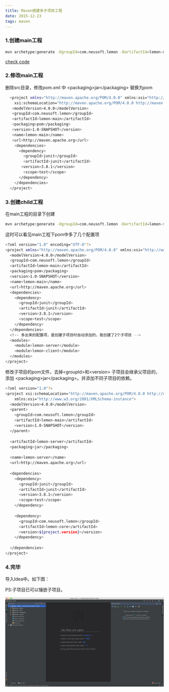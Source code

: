 ```yaml
---
title: Maven搭建多子项目工程
date: 2015-12-23
tags: maven
---
```

### 1.创建main工程

```sh
mvn archetype:generate -DgroupId=com.neusoft.lemon -DartifactId=lemon-main -DarchetypeArtifactId=maven-archetype-quickstart -DinteractiveMode=false
```

[check code](http://www.baidu.com/link?url=0TmA-KLUooJygypts366JD-cwdN9pLOBiKeDDhhPo8JymHZu5YR6hmDUuFPywgVO5p_k_9sCBS-CIV3QoAgfZABXcRX5b6TFF96wSlMg_x_)

### 2.修改main工程

删除src目录，修改pom.xml 中 \<packaging\>jar\</packaging\> 替换为pom

```sh
  <project xmlns="http://maven.apache.org/POM/4.0.0" xmlns:xsi="http://www.w3.org/2001/XMLSchema-instance"
    xsi:schemaLocation="http://maven.apache.org/POM/4.0.0 http://maven.apache.org/maven-v4_0_0.xsd">
   <modelVersion>4.0.0</modelVersion>
   <groupId>com.neusoft.lemon</groupId>
   <artifactId>lemon-main</artifactId>
   <packaging>pom</packaging>
   <version>1.0-SNAPSHOT</version>
   <name>lemon-main</name>
   <url>http://maven.apache.org</url>
    <dependencies>
      <dependency>
        <groupId>junit</groupId>
        <artifactId>junit</artifactId>
       <version>3.8.1</version>
        <scope>test</scope>
      </dependency>
    </dependencies>
  </project>
```

### 3.创建child工程

在main工程的目录下创建

```sh
mvn archetype:generate -DgroupId=com.neusoft.lemon -DartifactId=lemon-server -DarchetypeArtifactId=maven-archetype-quickstart -DinteractiveMode=false
```

这时可以看见main工程下pom中多了几个配置项

```sh
<?xml version="1.0" encoding="UTF-8"?>
<project xmlns="http://maven.apache.org/POM/4.0.0" xmlns:xsi="http://www.w3.org/2001/XMLSchema-instance" xsi:schemaLocation="http://maven.apache.org/POM/4.0.0 http://maven.apache.org/maven-v4_0_0.xsd">
  <modelVersion>4.0.0</modelVersion>
  <groupId>com.neusoft.lemon</groupId>
  <artifactId>lemon-main</artifactId>
  <packaging>pom</packaging>
  <version>1.0-SNAPSHOT</version>
  <name>lemon-main</name>
  <url>http://maven.apache.org</url>
  <dependencies>
    <dependency>
      <groupId>junit</groupId>
      <artifactId>junit</artifactId>
      <version>3.8.1</version>
      <scope>test</scope>
    </dependency>
  </dependencies>
  <!-- 多出来的配置项，是创建子项目时自动添加的，我创建了2个子项目 -->
  <modules>
    <module>lemon-server</module>
    <module>lemon-client</module>
  </modules>
</project>
```

修改子项目的pom文件，去掉\<groupId\>和\<version\> 子项目会继承父项目的，添加 \<packaging\>jar\</packaging\>。并添加不同子项目的依赖。

```sh
<?xml version="1.0"?>
<project xsi:schemaLocation="http://maven.apache.org/POM/4.0.0 http://maven.apache.org/xsd/maven-4.0.0.xsd" xmlns="http://maven.apache.org/POM/4.0.0"
    xmlns:xsi="http://www.w3.org/2001/XMLSchema-instance">
  <modelVersion>4.0.0</modelVersion>
  <parent>
    <groupId>com.neusoft.lemon</groupId>
    <artifactId>lemon-main</artifactId>
    <version>1.0-SNAPSHOT</version>
  </parent>
  
  <artifactId>lemon-server</artifactId>
  <packaging>jar</packaging>
  
  <name>lemon-server</name>
  <url>http://maven.apache.org</url>
  
  <dependencies>
    <dependency>
      <groupId>junit</groupId>
      <artifactId>junit</artifactId>
      <version>3.8.1</version>
      <scope>test</scope>
    </dependency>
    
    <dependency>
      <groupId>com.neusoft.lemon</groupId>
      <artifactId>lemon-core</artifactId>
      <version>${project.version}</version>
    </dependency>
  
  </dependencies>
</project>
```

### 4.完毕

导入Idea中。如下图：

PS:子项目已可以镶嵌子项目。

![88C67066-5D63-4F1D-B904-EA6CD49BA60D.png](resources/734D53DD5B3E13BE888C8295C9E8CA97.jpg)

